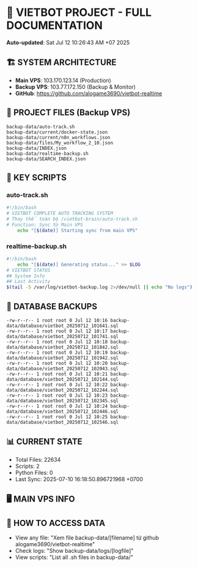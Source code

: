 # 🤖 VIETBOT PROJECT - FULL DOCUMENTATION
**Auto-updated**: Sat Jul 12 10:26:43 AM +07 2025

## 🏗️ SYSTEM ARCHITECTURE
- **Main VPS**: 103.170.123.14 (Production)
- **Backup VPS**: 103.77.172.150 (Backup & Monitor)
- **GitHub**: https://github.com/alogame3690/vietbot-realtime

## 📁 PROJECT FILES (Backup VPS)
```
backup-data/auto-track.sh
backup-data/current/docker-state.json
backup-data/current/n8n_workflows.json
backup-data/files/My_workflow_2_10.json
backup-data/INDEX.json
backup-data/realtime-backup.sh
backup-data/SEARCH_INDEX.json
```

## 🔧 KEY SCRIPTS
### auto-track.sh
```bash
#!/bin/bash
# VIETBOT COMPLETE AUTO TRACKING SYSTEM
# Thay thế toàn bộ /vietbot-brain/auto-track.sh
# Function: Sync từ Main VPS
    echo "[$(date)] Starting sync from main VPS"
```
### realtime-backup.sh
```bash
#!/bin/bash
    echo "[$(date)] Generating status..." >> $LOG
# VIETBOT STATUS
## System Info
## Last Activity
$(tail -5 /var/log/vietbot-backup.log 2>/dev/null || echo "No logs")
```

## 💾 DATABASE BACKUPS
```
-rw-r--r-- 1 root root 0 Jul 12 10:16 backup-data/database/vietbot_20250712_101641.sql
-rw-r--r-- 1 root root 0 Jul 12 10:17 backup-data/database/vietbot_20250712_101741.sql
-rw-r--r-- 1 root root 0 Jul 12 10:18 backup-data/database/vietbot_20250712_101842.sql
-rw-r--r-- 1 root root 0 Jul 12 10:19 backup-data/database/vietbot_20250712_101942.sql
-rw-r--r-- 1 root root 0 Jul 12 10:20 backup-data/database/vietbot_20250712_102043.sql
-rw-r--r-- 1 root root 0 Jul 12 10:21 backup-data/database/vietbot_20250712_102144.sql
-rw-r--r-- 1 root root 0 Jul 12 10:22 backup-data/database/vietbot_20250712_102244.sql
-rw-r--r-- 1 root root 0 Jul 12 10:23 backup-data/database/vietbot_20250712_102345.sql
-rw-r--r-- 1 root root 0 Jul 12 10:24 backup-data/database/vietbot_20250712_102446.sql
-rw-r--r-- 1 root root 0 Jul 12 10:25 backup-data/database/vietbot_20250712_102546.sql
```

## 📊 CURRENT STATE
- Total Files: 22634
- Scripts: 2
- Python Files: 0
- Last Sync: 2025-07-10 16:18:50.896721968 +0700

## 🖥️ MAIN VPS INFO


## 🚨 HOW TO ACCESS DATA
- View any file: "Xem file backup-data/[filename] từ github alogame3690/vietbot-realtime"
- Check logs: "Show backup-data/logs/[logfile]"
- View scripts: "List all .sh files in backup-data/"
